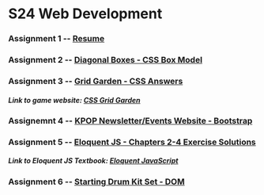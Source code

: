 # S24 Web Development
### Assignment 1 -- [Resume](https://gabrie5a.github.io/S24_WebDev/Homework1/index.html)
### Assignment 2 -- [Diagonal Boxes - CSS Box Model](https://gabrie5a.github.io/S24_WebDev/Homework2/index.html)
### Assignment 3 -- [Grid Garden - CSS Answers](https://github.com/Gabrie5a/Gabrie5a.github.io/blob/main/S24_WebDev/Homework3/Grid_Garden.txt)
##### Link to game website: [CSS Grid Garden](https://cssgridgarden.com)
### Assignemnt 4 -- [KPOP Newsletter/Events Website - Bootstrap](https://gabrie5a.github.io/S24_WebDev/Homework4/index.html)
### Assignment 5 -- [Eloquent JS - Chapters 2-4 Exercise Solutions](https://github.com/Gabrie5a/Gabrie5a.github.io/blob/main/S24_WebDev/Homework5/chapter2.js)
##### Link to Eloquent JS Textbook: [Eloquent JavaScript](https://eloquentjavascript.net)
### Assignment 6 -- [Starting Drum Kit Set - DOM](https://gabrie5a.github.io/S24_WebDev/Homework2/index.html)

